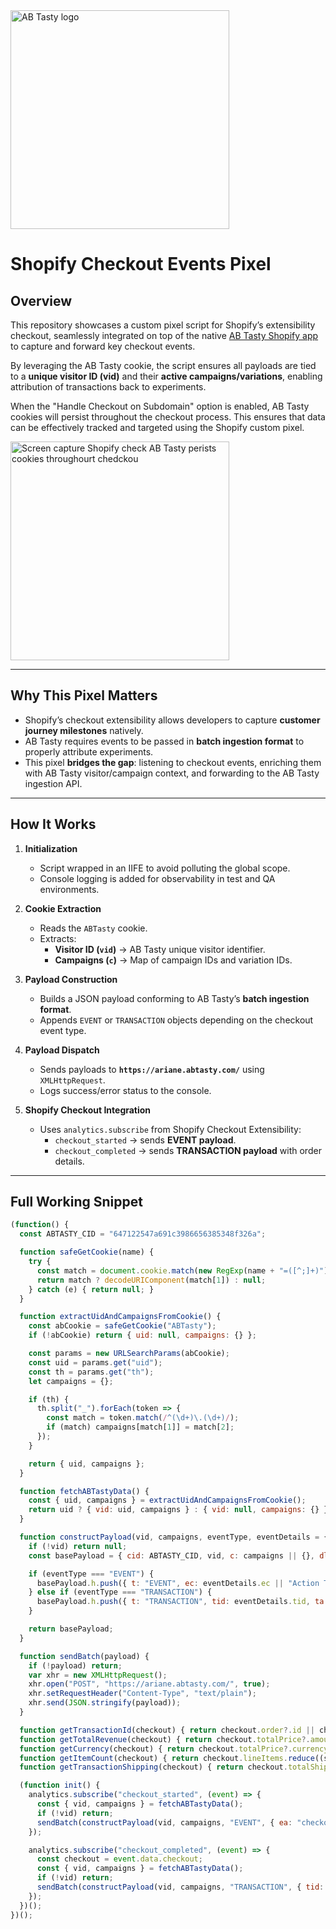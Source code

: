 <img src="https://content.partnerpage.io/eyJidWNrZXQiOiJwYXJ0bmVycGFnZS5wcm9kIiwia2V5IjoibWVkaWEvY29udGFjdF9pbWFnZXMvMDUwNGZlYTYtOWIxNy00N2IyLTg1YjUtNmY5YTZjZWU5OTJiLzI1NjhmYjk4LTQwM2ItNGI2OC05NmJiLTE5YTg1MzU3ZjRlMS5wbmciLCJlZGl0cyI6eyJ0b0Zvcm1hdCI6IndlYnAiLCJyZXNpemUiOnsid2lkdGgiOjEyMDAsImhlaWdodCI6NjI3LCJmaXQiOiJjb250YWluIiwiYmFja2dyb3VuZCI6eyJyIjoyNTUsImciOjI1NSwiYiI6MjU1LCJhbHBoYSI6MH19fX0=" alt="AB Tasty logo" width="350"/>

# Shopify Checkout Events Pixel

## Overview
This repository showcases a custom pixel script for Shopify’s extensibility checkout, seamlessly integrated on top of the native [AB Tasty Shopify app](https://apps.shopify.com/ab-tasty-1) to capture and forward key checkout events.  

By leveraging the AB Tasty cookie, the script ensures all payloads are tied to a **unique visitor ID (vid)** and their **active campaigns/variations**, enabling attribution of transactions back to experiments.

When the "Handle Checkout on Subdomain" option is enabled, AB Tasty cookies will persist throughout the checkout process. This ensures that data can be effectively tracked and targeted using the Shopify custom pixel.

<img src="[https://content.partnerpage.io/eyJidWNrZXQiOiJwYXJ0bmVycGFnZS5wcm9kIiwia2V5IjoibWVkaWEvY29udGFjdF9pbWFnZXMvMDUwNGZlYTYtOWIxNy00N2IyLTg1YjUtNmY5YTZjZWU5OTJiLzI1NjhmYjk4LTQwM2ItNGI2OC05NmJiLTE5YTg1MzU3ZjRlMS5wbmciLCJlZGl0cyI6eyJ0b0Zvcm1hdCI6IndlYnAiLCJyZXNpemUiOnsid2lkdGgiOjEyMDAsImhlaWdodCI6NjI3LCJmaXQiOiJjb250YWluIiwiYmFja2dyb3VuZCI6eyJyIjoyNTUsImciOjI1NSwiYiI6MjU1LCJhbHBoYSI6MH19fX0=](https://assets-manager.abtasty.com/1ceff369b6cd9aceaa9ee318e6498167/image.jpg)" alt="Screen capture Shopify check AB Tasty perists cookies throughourt  chedckou" width="350"/>

---

## Why This Pixel Matters
- Shopify’s checkout extensibility allows developers to capture **customer journey milestones** natively.  
- AB Tasty requires events to be passed in **batch ingestion format** to properly attribute experiments.  
- This pixel **bridges the gap**: listening to checkout events, enriching them with AB Tasty visitor/campaign context, and forwarding to the AB Tasty ingestion API.  

---

## How It Works
1. **Initialization**  
   - Script wrapped in an IIFE to avoid polluting the global scope.  
   - Console logging is added for observability in test and QA environments.  

2. **Cookie Extraction**  
   - Reads the `ABTasty` cookie.  
   - Extracts:
     - **Visitor ID (`vid`)** → AB Tasty unique visitor identifier.  
     - **Campaigns (`c`)** → Map of campaign IDs and variation IDs.  

3. **Payload Construction**  
   - Builds a JSON payload conforming to AB Tasty’s **batch ingestion format**.  
   - Appends `EVENT` or `TRANSACTION` objects depending on the checkout event type.  

4. **Payload Dispatch**  
   - Sends payloads to **`https://ariane.abtasty.com/`** using `XMLHttpRequest`.  
   - Logs success/error status to the console.  

5. **Shopify Checkout Integration**  
   - Uses `analytics.subscribe` from Shopify Checkout Extensibility:  
     - `checkout_started` → sends **EVENT payload**.  
     - `checkout_completed` → sends **TRANSACTION payload** with order details.  

---

## Full Working Snippet

```javascript
(function() {
  const ABTASTY_CID = "647122547a691c3986656385348f326a";

  function safeGetCookie(name) {
    try {
      const match = document.cookie.match(new RegExp(name + "=([^;]+)"));
      return match ? decodeURIComponent(match[1]) : null;
    } catch (e) { return null; }
  }

  function extractUidAndCampaignsFromCookie() {
    const abCookie = safeGetCookie("ABTasty");
    if (!abCookie) return { uid: null, campaigns: {} };

    const params = new URLSearchParams(abCookie);
    const uid = params.get("uid");
    const th = params.get("th");
    let campaigns = {};

    if (th) {
      th.split("_").forEach(token => {
        const match = token.match(/^(\d+)\.(\d+)/);
        if (match) campaigns[match[1]] = match[2];
      });
    }

    return { uid, campaigns };
  }

  function fetchABTastyData() {
    const { uid, campaigns } = extractUidAndCampaignsFromCookie();
    return uid ? { vid: uid, campaigns } : { vid: null, campaigns: {} };
  }

  function constructPayload(vid, campaigns, eventType, eventDetails = {}) {
    if (!vid) return null;
    const basePayload = { cid: ABTASTY_CID, vid, c: campaigns || {}, dl: window.location.href, dr: document.referrer || window.location.href, pt: document.title || "", cst: Date.now(), t: "BATCH", h: [] };

    if (eventType === "EVENT") {
      basePayload.h.push({ t: "EVENT", ec: eventDetails.ec || "Action Tracking", ea: eventDetails.ea || "checkout_started", qt: eventDetails.qt || 502 });
    } else if (eventType === "TRANSACTION") {
      basePayload.h.push({ t: "TRANSACTION", tid: eventDetails.tid, ta: eventDetails.ta || "Purchase", tr: eventDetails.tr, tc: eventDetails.tc, ts: eventDetails.ts, icn: eventDetails.icn, qt: eventDetails.qt || 503 });
    }

    return basePayload;
  }

  function sendBatch(payload) {
    if (!payload) return;
    var xhr = new XMLHttpRequest();
    xhr.open("POST", "https://ariane.abtasty.com/", true);
    xhr.setRequestHeader("Content-Type", "text/plain");
    xhr.send(JSON.stringify(payload));
  }

  function getTransactionId(checkout) { return checkout.order?.id || checkout.id; }
  function getTotalRevenue(checkout) { return checkout.totalPrice?.amount || 0; }
  function getCurrency(checkout) { return checkout.totalPrice?.currencyCode || "GBP"; }
  function getItemCount(checkout) { return checkout.lineItems.reduce((sum, item) => sum + item.quantity, 0); }
  function getTransactionShipping(checkout) { return checkout.totalShippingPrice?.amount || 0; }

  (function init() {
    analytics.subscribe("checkout_started", (event) => {
      const { vid, campaigns } = fetchABTastyData();
      if (!vid) return;
      sendBatch(constructPayload(vid, campaigns, "EVENT", { ea: "checkout_started" }));
    });

    analytics.subscribe("checkout_completed", (event) => {
      const checkout = event.data.checkout;
      const { vid, campaigns } = fetchABTastyData();
      if (!vid) return;
      sendBatch(constructPayload(vid, campaigns, "TRANSACTION", { tid: getTransactionId(checkout), tr: getTotalRevenue(checkout), tc: getCurrency(checkout), icn: getItemCount(checkout), ts: getTransactionShipping(checkout) }));
    });
  })();
})();
```
